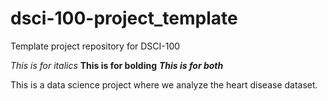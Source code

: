 # dsci-100-project_template
Template project repository for DSCI-100

*This is for italics* 
**This is for bolding**
***This is for both***

This is a data science project where we analyze the heart disease dataset. 